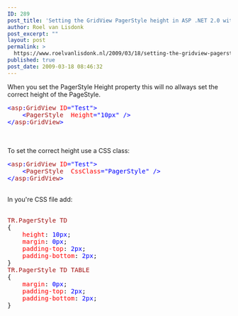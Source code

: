 ```yaml
---
ID: 289
post_title: 'Setting the GridView PagerStyle height in ASP .NET 2.0 with C#'
author: Roel van Lisdonk
post_excerpt: ""
layout: post
permalink: >
  https://www.roelvanlisdonk.nl/2009/03/18/setting-the-gridview-pagerstyle-height-in-asp-net-20-with-c/
published: true
post_date: 2009-03-18 08:46:32
---
```

<p>When you set the PagerStyle Height property this will no allways set the correct height of the PageStyle.</p><a href="http://11011.net/software/vspaste"></a><pre class="code"><span style="color:blue;">&lt;</span><span style="color:#a31515;">asp</span><span style="color:blue;">:</span><span style="color:#a31515;">GridView </span><span style="color:red;">ID</span><span style="color:blue;">="Test"&gt;
    &lt;</span><span style="color:#a31515;">PagerStyle  </span><span style="color:red;">Height</span><span style="color:blue;">="10px" /&gt;
&lt;/</span><span style="color:#a31515;">asp</span><span style="color:blue;">:</span><span style="color:#a31515;">GridView</span><span style="color:blue;">&gt;</span></pre><a href="http://11011.net/software/vspaste"></a>
<p><br /><br />To set the correct height use a CSS class:</p><pre class="code"><span style="color:blue;">&lt;</span><span style="color:#a31515;">asp</span><span style="color:blue;">:</span><span style="color:#a31515;">GridView </span><span style="color:red;">ID</span><span style="color:blue;">="Test"&gt;
    &lt;</span><span style="color:#a31515;">PagerStyle  </span><span style="color:red;">CssClass</span><span style="color:blue;">="PagerStyle" /&gt;
&lt;/</span><span style="color:#a31515;">asp</span><span style="color:blue;">:</span><span style="color:#a31515;">GridView</span><span style="color:blue;">&gt;</span></pre><a href="http://11011.net/software/vspaste"></a>
<p><br />In you're CSS file add:<br /><br /></p><pre class="code"><span style="color:#a31515;">TR.PagerStyle TD
</span>{
    <span style="color:red;">height</span>: <span style="color:blue;">10px</span>;
    <span style="color:red;">margin</span>: <span style="color:blue;">0px</span>;
    <span style="color:red;">padding-top</span>: <span style="color:blue;">2px</span>;
    <span style="color:red;">padding-bottom</span>: <span style="color:blue;">2px</span>;
}
<span style="color:#a31515;">TR.PagerStyle TD TABLE
</span>{
    <span style="color:red;">margin</span>: <span style="color:blue;">0px</span>;
    <span style="color:red;">padding-top</span>: <span style="color:blue;">2px</span>;
    <span style="color:red;">padding-bottom</span>: <span style="color:blue;">2px</span>;
}</pre><a href="http://11011.net/software/vspaste"></a>